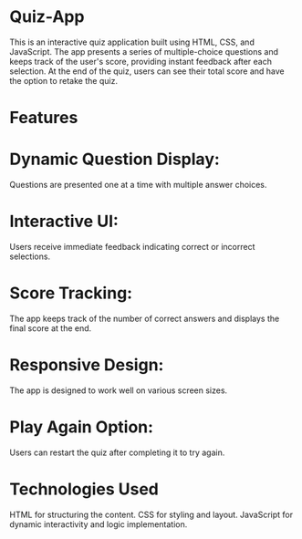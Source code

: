# Quiz-App
This is an interactive quiz application built using HTML, CSS, and JavaScript. The app presents a series of multiple-choice questions and keeps track of the user's score, providing instant feedback after each selection. At the end of the quiz, users can see their total score and have the option to retake the quiz.

# Features
# Dynamic Question Display:
Questions are presented one at a time with multiple answer choices.
# Interactive UI: 
Users receive immediate feedback indicating correct or incorrect selections.
# Score Tracking:
The app keeps track of the number of correct answers and displays the final score at the end.
# Responsive Design: 
The app is designed to work well on various screen sizes.
# Play Again Option:
Users can restart the quiz after completing it to try again.

# Technologies Used
HTML for structuring the content.
CSS for styling and layout.
JavaScript for dynamic interactivity and logic implementation.
